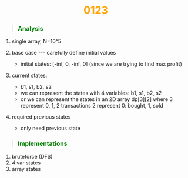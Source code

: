 # <center><b><span style="color:orange">0123</span></b></center>

> ### <b><span style="color:green">Analysis</span></b>

1. single array, N=10^5
2. base case --- carefully define initial values
   * initial states: [-inf, 0, -inf, 0] (since we are trying to find max profit)
3. current states:
    * b1, s1, b2, s2
    * we can represent the states with 4 variables: b1, s1, b2, s2
    * or we can represent the states in an 2D array dp[3][2]
    where 3 represent 0, 1, 2 transactions
          2 represent 0: bought, 1, sold

4. required previous states
   * only need previous state
  
> ### <b><span style="color:green">Implementations</span></b>
1. bruteforce (DFS)
2. 4 var states
3. array states

  
